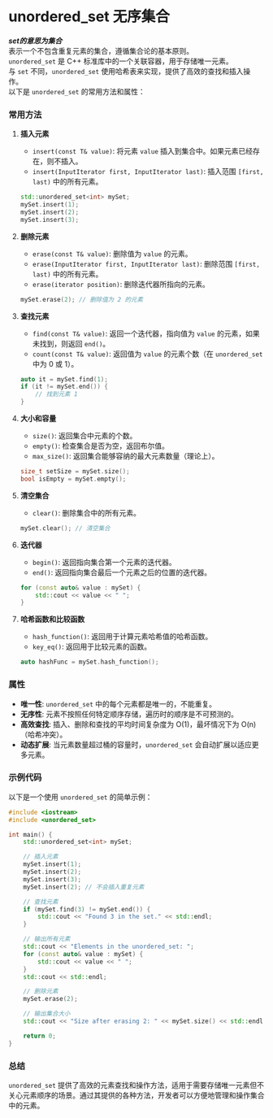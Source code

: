 # unordered_set 无序集合
***set的意思为集合***  
表示一个不包含重复元素的集合，遵循集合论的基本原则。  
`unordered_set` 是 C++ 标准库中的一个关联容器，用于存储唯一元素。  
与 `set` 不同，`unordered_set` 使用哈希表来实现，提供了高效的查找和插入操作。  
以下是 `unordered_set` 的常用方法和属性：

### 常用方法

1. **插入元素**
   - `insert(const T& value)`: 将元素 `value` 插入到集合中。如果元素已经存在，则不插入。
   - `insert(InputIterator first, InputIterator last)`: 插入范围 `[first, last)` 中的所有元素。

   ```cpp
   std::unordered_set<int> mySet;
   mySet.insert(1);
   mySet.insert(2);
   mySet.insert(3);
   ```

2. **删除元素**
   - `erase(const T& value)`: 删除值为 `value` 的元素。
   - `erase(InputIterator first, InputIterator last)`: 删除范围 `[first, last)` 中的所有元素。
   - `erase(iterator position)`: 删除迭代器所指向的元素。

   ```cpp
   mySet.erase(2); // 删除值为 2 的元素
   ```

3. **查找元素**
   - `find(const T& value)`: 返回一个迭代器，指向值为 `value` 的元素，如果未找到，则返回 `end()`。
   - `count(const T& value)`: 返回值为 `value` 的元素个数（在 `unordered_set` 中为 0 或 1）。

   ```cpp
   auto it = mySet.find(1);
   if (it != mySet.end()) {
       // 找到元素 1
   }
   ```

4. **大小和容量**
   - `size()`: 返回集合中元素的个数。
   - `empty()`: 检查集合是否为空，返回布尔值。
   - `max_size()`: 返回集合能够容纳的最大元素数量（理论上）。

   ```cpp
   size_t setSize = mySet.size();
   bool isEmpty = mySet.empty();
   ```

5. **清空集合**
   - `clear()`: 删除集合中的所有元素。

   ```cpp
   mySet.clear(); // 清空集合
   ```

6. **迭代器**
   - `begin()`: 返回指向集合第一个元素的迭代器。
   - `end()`: 返回指向集合最后一个元素之后的位置的迭代器。

   ```cpp
   for (const auto& value : mySet) {
       std::cout << value << " ";
   }
   ```

7. **哈希函数和比较函数**
   - `hash_function()`: 返回用于计算元素哈希值的哈希函数。
   - `key_eq()`: 返回用于比较元素的函数。

   ```cpp
   auto hashFunc = mySet.hash_function();
   ```

### 属性

- **唯一性**: `unordered_set` 中的每个元素都是唯一的，不能重复。
- **无序性**: 元素不按照任何特定顺序存储，遍历时的顺序是不可预测的。
- **高效查找**: 插入、删除和查找的平均时间复杂度为 O(1)，最坏情况下为 O(n)（哈希冲突）。
- **动态扩展**: 当元素数量超过桶的容量时，`unordered_set` 会自动扩展以适应更多元素。

### 示例代码
以下是一个使用 `unordered_set` 的简单示例：
```cpp
#include <iostream>
#include <unordered_set>

int main() {
    std::unordered_set<int> mySet;

    // 插入元素
    mySet.insert(1);
    mySet.insert(2);
    mySet.insert(3);
    mySet.insert(2); // 不会插入重复元素

    // 查找元素
    if (mySet.find(3) != mySet.end()) {
        std::cout << "Found 3 in the set." << std::endl;
    }

    // 输出所有元素
    std::cout << "Elements in the unordered_set: ";
    for (const auto& value : mySet) {
        std::cout << value << " ";
    }
    std::cout << std::endl;

    // 删除元素
    mySet.erase(2);

    // 输出集合大小
    std::cout << "Size after erasing 2: " << mySet.size() << std::endl;

    return 0;
}
```

### 总结
`unordered_set` 提供了高效的元素查找和操作方法，适用于需要存储唯一元素但不关心元素顺序的场景。通过其提供的各种方法，开发者可以方便地管理和操作集合中的元素。